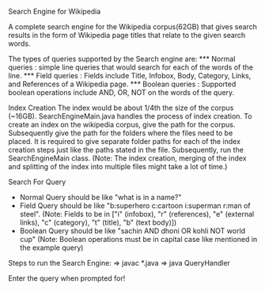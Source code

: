 Search Engine for Wikipedia

A complete search engine for the Wikipedia corpus(62GB) that gives search results in the form of Wikipedia page titles that relate to the given search words.

The types of queries supported by the Search engine are:
*** Normal queries  : simple line queries that would search for each of the words of the line.
*** Field queries   : Fields include Title, Infobox, Body, Category, Links, and References of a Wikipedia page.
*** Boolean queries : Supported boolean operations include AND, OR, NOT on the words of the query.

Index Creation
The index would be about 1/4th the size of the corpus (~16GB).
SearchEngineMain.java handles the process of index creation. To create an index on the wikipedia corpus, give the path for the corpus. Subsequently give the path for the folders where the files need to be placed. It is required to give separate folder paths for each of the index creation steps just like the paths stated in the file.
Subsequently, run the SearchEngineMain class. (Note: The index creation, merging of the index and splitting of the index into multiple files might take a lot of time.)

Search For Query
* Normal Query should be like "what is in a name?"
* Field Query should be like "b:superhero c:cartoon i:superman r:man of steel".
	(Note: Fields to be in ["i" (infobox), "r" (references), "e" (external links), "c" (category), "t" (title), "b" (text body)])
* Boolean Query should be like "sachin AND dhoni OR kohli NOT world cup"
	(Note: Boolean operations must be in capital case like mentioned in the example query)

Steps to run the Search Engine:
=> javac *.java
=> java QueryHandler

Enter the query when prompted for!